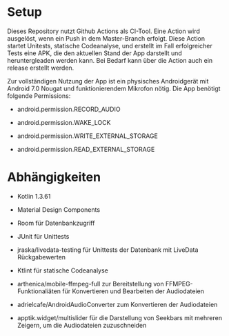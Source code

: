 # Setup 

Dieses Repository nutzt Github Actions als CI-Tool.
Eine Action wird ausgelöst, wenn ein Push in dem Master-Branch erfolgt.
Diese Action startet Unitests, statische Codeanalyse, und erstellt im Fall erfolgreicher Tests eine APK, die den aktuellen Stand der App darstellt und heruntergleaden werden kann.
Bei Bedarf kann über die Action auch ein release erstellt werden.

Zur vollständigen Nutzung der App ist ein physisches Androidgerät mit Android 7.0 Nougat und funktionierendem Mikrofon nötig.
Die App benötigt folgende Permissions:

- android.permission.RECORD_AUDIO

- android.permission.WAKE_LOCK

- android.permission.WRITE_EXTERNAL_STORAGE

- android.permission.READ_EXTERNAL_STORAGE

# Abhängigkeiten

- Kotlin 1.3.61

- Material Design Components

- Room für Datenbankzugriff

- JUnit für Unittests

- jraska/livedata-testing für Unittests der Datenbank mit LiveData Rückgabewerten

- Ktlint für statische Codeanalyse

- arthenica/mobile-ffmpeg-full zur Bereitstellung von FFMPEG-Funktionaliäten für Konvertieren und Bearbeiten der Audiodateien

- adrielcafe/AndroidAudioConverter zum Konvertieren der Audiodateien

- apptik.widget/multislider für die Darstellung von Seekbars mit mehreren Zeigern, um die Audiodateien zuzuschneiden
